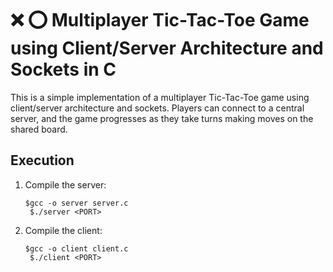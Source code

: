 # :x: :o: Multiplayer Tic-Tac-Toe Game using Client/Server Architecture and Sockets in C
This is a simple implementation of a multiplayer Tic-Tac-Toe game using client/server architecture and sockets. Players can connect to a central server, and the game progresses as they take turns making moves on the shared board.
## Execution
1. Compile the server:
   ```
   $gcc -o server server.c
    $./server <PORT>
   ```
2. Compile the client:
   ```
   $gcc -o client client.c
    $./client <PORT>
   ```

